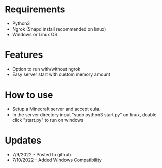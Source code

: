 # Requirements
 - Python3
 - Ngrok (Snapd install recommended on linux)
 - Windows or Linux OS
# Features
 - Option to run with/without ngrok 
 - Easy server start with custom memory amount 
# How to use
 - Setup a Minecraft server and accept eula.
 - In the server directory input "sudo python3 start.py" on linux, double click "start.py" to run on windows
# Updates
 - 7/9/2022 - Posted to github
 - 7/10/2022 - Added Windows Compatibility
